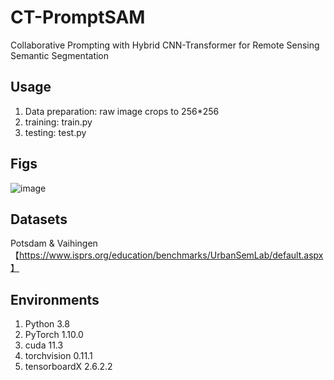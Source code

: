 # CT-PromptSAM
Collaborative Prompting with Hybrid CNN-Transformer for Remote Sensing Semantic Segmentation

## Usage
1. Data preparation: raw image crops to 256*256
2. training: train.py
3. testing: test.py

## Figs
![image](https://github.com/WangXin81/CT-PromptSAM/CT-PromptingSAM.png)

## Datasets
Potsdam & Vaihingen【https://www.isprs.org/education/benchmarks/UrbanSemLab/default.aspx】

## Environments
1. Python 3.8
2. PyTorch 1.10.0
3. cuda 11.3
4. torchvision 0.11.1
5. tensorboardX 2.6.2.2

